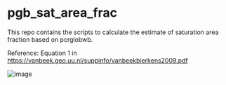 # pgb_sat_area_frac
This repo contains the scripts to calculate the estimate of saturation area fraction based on pcrglobwb.

Reference: Equation 1 in https://vanbeek.geo.uu.nl/suppinfo/vanbeekbierkens2009.pdf

![image](https://github.com/edwinkost/pgb_sat_area_frac/assets/113584650/9ea05230-8f20-478c-8730-196fdbfead76)
